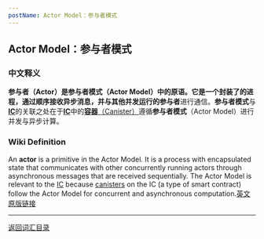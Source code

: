 ```yaml
---
postName: Actor Model：参与者模式
---
```

## Actor Model：参与者模式
### 中文释义
**参与者（Actor）**是**参与者模式（Actor Model）**中的原语。它是一个封装了的进程，通过顺序接收异步消息，并与其他并发运行的**参与者**进行通信。**参与者模式**与[**IC**](../I/ic)的关联之处在于[**IC**](../I/ic)中的[**容器**（Canister）](../C/canisters)遵循**参与者模式**（Actor Model）进行并发与异步计算。<br>


### Wiki Definition
An **actor** is a primitive in the Actor Model. It is a process with encapsulated state that communicates with other concurrently running actors through asynchronous messages that are received sequentially. The Actor Model is relevant to the [IC](../I/ic) because [canisters](../C/canisters) on the IC (a type of smart contract) follow the Actor Model for concurrent and asynchronous computation.[英文原版链接](https://wiki.internetcomputer.org/wiki/Glossary#actorsss)



---
[返回词汇目录](../glossary)